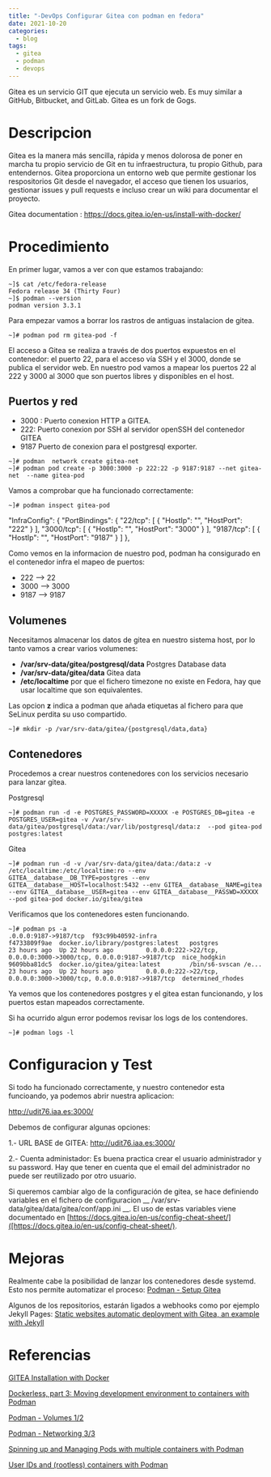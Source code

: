 ```yaml
---
title: "-DevOps Configurar Gitea con podman en fedora"
date: 2021-10-20
categories:
  - blog
tags:
  - gitea
  - podman
  - devops
---
```


Gitea es un servicio GIT que ejecuta un servicio web. Es muy similar a GitHub, Bitbucket, and GitLab. Gitea es un fork de Gogs.

# Descripcion

Gitea es la manera más sencilla, rápida y menos dolorosa de poner en marcha tu propio servicio de Git en tu infraestructura, tu propio Github, para entendernos. Gitea proporciona un entorno web que permite gestionar los respositorios Git desde el navegador, el acceso que tienen los usuarios, gestionar issues y pull requests e incluso crear un wiki para documentar el proyecto. 

Gitea documentation : https://docs.gitea.io/en-us/install-with-docker/

# Procedimiento

En primer lugar, vamos a ver con que estamos trabajando:
```shell
~]$ cat /etc/fedora-release
Fedora release 34 (Thirty Four)
~]$ podman --version
podman version 3.3.1
```

Para empezar vamos a borrar los rastros de antiguas instalacion de gitea.

```shell
~]# podman pod rm gitea-pod -f
```

El acceso a Gitea se realiza a través de dos puertos expuestos en el contenedor: el puerto 22, para el acceso vía SSH y el 3000, donde se publica el servidor web. En nuestro pod vamos a mapear los puertos 22 al 222 y 3000 al 3000 que son puertos libres y disponibles en el host.

## Puertos y red
- 3000 : Puerto conexion HTTP a GITEA. 
- 222: Puerto conexion por SSH al servidor openSSH del contenedor GITEA
- 9187 Puerto de conexion para el postgresql exporter.

```shell
~]# podman  network create gitea-net
~]# podman pod create -p 3000:3000 -p 222:22 -p 9187:9187 --net gitea-net  --name gitea-pod
```
Vamos a comprobar que ha funcionado correctamente:

```shell
~]# podman inspect gitea-pod
```
   "InfraConfig": {
            "PortBindings": {
                "22/tcp": [
                    {
                        "HostIp": "",
                        "HostPort": "222"
                    }
                ],
                "3000/tcp": [
                    {
                        "HostIp": "",
                        "HostPort": "3000"
                    }
                ],
                "9187/tcp": [
                    {
                        "HostIp": "",
                        "HostPort": "9187"
                    }
                ]
            },

Como vemos en la informacion de nuestro pod, podman ha consigurado en el contenedor infra el mapeo de puertos:
- 222  -->   22
- 3000 --> 3000
- 9187 --> 9187

## Volumenes
Necesitamos almacenar los datos de gitea en nuestro sistema host, por lo tanto vamos a crear varios volumenes:
- **/var/srv-data/gitea/postgresql/data** Postgres Database data
- **/var/srv-data/gitea/data** Gitea data
- **/etc/localtime** por que el fichero timezone no existe en Fedora, hay que usar localtime que son equivalentes.

Las opcion **z** indica a podman que añada etiquetas al fichero para que SeLinux perdita su uso compartido.

```shell
~]# mkdir -p /var/srv-data/gitea/{postgresql/data,data}
```

## Contenedores

Procedemos a crear nuestros contenedores con los servicios necesario para lanzar gitea.

Postgresql
```shell
~]# podman run -d -e POSTGRES_PASSWORD=XXXXX -e POSTGRES_DB=gitea -e POSTGRES_USER=gitea -v /var/srv-data/gitea/postgresql/data:/var/lib/postgresql/data:z  --pod gitea-pod postgres:latest
```

Gitea
```shell
~]# podman run -d -v /var/srv-data/gitea/data:/data:z -v /etc/localtime:/etc/localtime:ro --env GITEA__database__DB_TYPE=postgres --env GITEA__database__HOST=localhost:5432 --env GITEA__database__NAME=gitea --env GITEA__database__USER=gitea --env GITEA__database__PASSWD=XXXXX --pod gitea-pod docker.io/gitea/gitea
```

Verificamos que los contenedores esten funcionando.
```shell
~]# podman ps -a
.0.0.0:9187->9187/tcp  f93c99b40592-infra
f4733809f9ae  docker.io/library/postgres:latest   postgres              23 hours ago  Up 22 hours ago         0.0.0.0:222->22/tcp, 0.0.0.0:3000->3000/tcp, 0.0.0.0:9187->9187/tcp  nice_hodgkin
9609bba81dc5  docker.io/gitea/gitea:latest        /bin/s6-svscan /e...  23 hours ago  Up 22 hours ago         0.0.0.0:222->22/tcp, 0.0.0.0:3000->3000/tcp, 0.0.0.0:9187->9187/tcp  determined_rhodes
```
Ya vemos que los contenedores postgres y el gitea estan funcionando, y los puertos estan mapeados correctamente.  

Si ha ocurrido algun error podemos revisar los logs de los contendores.

```shell
~]# podman logs -l
```

# Configuracion y Test
 
Si todo ha funcionado correctamente, y nuestro contenedor esta funcioando, ya podemos abrir nuestra aplicacion:

http://udit76.iaa.es:3000/

Debemos de configurar algunas opciones:

1.- URL BASE de GITEA: http://udit76.iaa.es:3000/

2.- Cuenta administador: Es buena practica crear el usuario administrador y su password. Hay que tener en cuenta que el email del administrador no puede ser reutilizado por otro usuario.

Si queremos cambiar algo de la configuración de gitea, se hace definiendo variables en el fichero de configuracion __ /var/srv-data/gitea/data/gitea/conf/app.ini __. El uso de estas variables viene documentado en [https://docs.gitea.io/en-us/config-cheat-sheet/]([https://docs.gitea.io/en-us/config-cheat-sheet/).

# Mejoras
Realmente cabe la posibilidad de lanzar los contenedores desde systemd. Esto nos permite automatizar el proceso:
[Podman - Setup Gitea](https://blog.while-true-do.io/podman-setup-gitea/)

Algunos de los repositorios, estarán ligados a webhooks como por ejemplo Jekyll Pages:
[Static websites automatic deployment with Gitea, an example with Jekyll](https://blog.samuel.domains/blog/tutorials/static-websites-automatic-deployment-with-gitea-an-example-with-jekyll)

# Referencias

[GITEA Installation with Docker](https://docs.gitea.io/en-us/install-with-docker/)

[Dockerless, part 3: Moving development environment to containers with Podman](https://mkdev.me/en/posts/dockerless-part-3-moving-development-environment-to-containers-with-podman)

[Podman - Volumes 1/2](https://blog.while-true-do.io/podman-volumes-1/)

[Podman - Networking 3/3](https://blog.while-true-do.io/podman-networking-3/)

[Spinning up and Managing Pods with multiple containers with Podman](https://mohitgoyal.co/2021/04/23/spinning-up-and-managing-pods-with-multiple-containers-with-podman/)

[User IDs and (rootless) containers with Podman](https://blog.christophersmart.com/2021/01/26/user-ids-and-rootless-containers-with-podman/)

